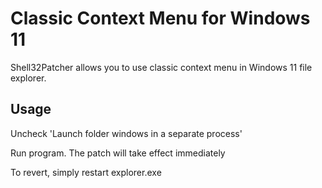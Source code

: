 # Classic Context Menu for Windows 11

Shell32Patcher allows you to use classic context menu in Windows 11 file explorer.

## Usage

Uncheck 'Launch folder windows in a separate process'

Run program. The patch will take effect immediately

To revert, simply restart explorer.exe
